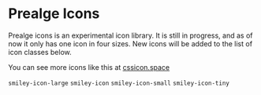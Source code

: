 # Prealge Icons

Prealge icons is an experimental icon library. It is still in progress, and as of now it only has one icon in four sizes. New icons will be added to the list of icon classes below.

You can see more icons like this at [cssicon.space](cssicon.space)

`smiley-icon-large`
`smiley-icon`
`smiley-icon-small`
`smiley-icon-tiny`
